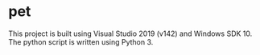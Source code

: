 # pet
This project is built using Visual Studio 2019 (v142) and Windows SDK 10. The python script is written using Python 3.
